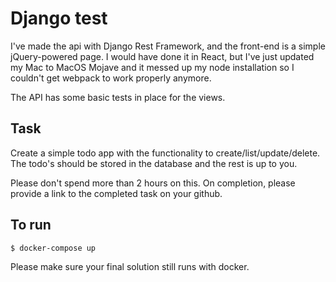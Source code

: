 Django test
=======================

I've made the api with Django Rest Framework, and the front-end is a simple jQuery-powered page. I would have done it in React, but I've just updated my Mac to MacOS Mojave and it messed up my node installation so I couldn't get webpack to work properly anymore.

The API has some basic tests in place for the views.

Task
---------

Create a simple todo app with the functionality to create/list/update/delete. The todo's should be stored in the database and the rest is up to you.

Please don't spend more than 2 hours on this. On completion, please provide a link to the completed task on your github.


To run
---------
`$ docker-compose up`

Please make sure your final solution still runs with docker.
